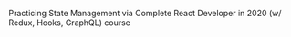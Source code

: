 Practicing State Management via Complete React Developer in 2020 (w/ Redux, Hooks, GraphQL) course 


